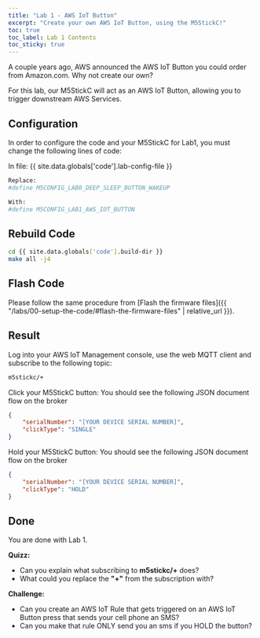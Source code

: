 ```yaml
---
title: "Lab 1 - AWS IoT Button"
excerpt: "Create your own AWS IoT Button, using the M5StickC!"
toc: true
toc_label: Lab 1 Contents
toc_sticky: true
---
```


A couple years ago, AWS announced the AWS IoT Button you could order from Amazon.com. Why not create our own?

For this lab, our M5StickC will act as an AWS IoT Button, allowing you to trigger downstream AWS Services.

## Configuration

In order to configure the code and your M5StickC for Lab1, you must change the following lines of code:

In file: {{ site.data.globals['code'].lab-config-file }}

```bash
Replace:
#define M5CONFIG_LAB0_DEEP_SLEEP_BUTTON_WAKEUP

With:
#define M5CONFIG_LAB1_AWS_IOT_BUTTON
```

## Rebuild Code

```bash
cd {{ site.data.globals['code'].build-dir }}
make all -j4
```

## Flash Code

Please follow the same procedure from [Flash the firmware files]({{ "/labs/00-setup-the-code/#flash-the-firmware-files" | relative_url }}).

## Result

Log into your AWS IoT Management console, use the web MQTT client and subscribe to the following topic:

```bash
m5stickc/+
```

Click your M5StickC button: You should see the following JSON document flow on the broker

```json
{
	"serialNumber": "[YOUR DEVICE SERIAL NUMBER]",
	"clickType": "SINGLE"
}
```

Hold your M5StickC button: You should see the following JSON document flow on the broker

```json
{
	"serialNumber": "[YOUR DEVICE SERIAL NUMBER]",
	"clickType": "HOLD"
}
```

## Done

You are done with Lab 1.

**Quizz:**
* Can you explain what subscribing to **m5stickc/+** does?
* What could you replace the **"+"** from the subscription with?

**Challenge:**
* Can you create an AWS IoT Rule that gets triggered on an AWS IoT Button press that sends your cell phone an SMS?
* Can you make that rule ONLY send you an sms if you HOLD the button?
